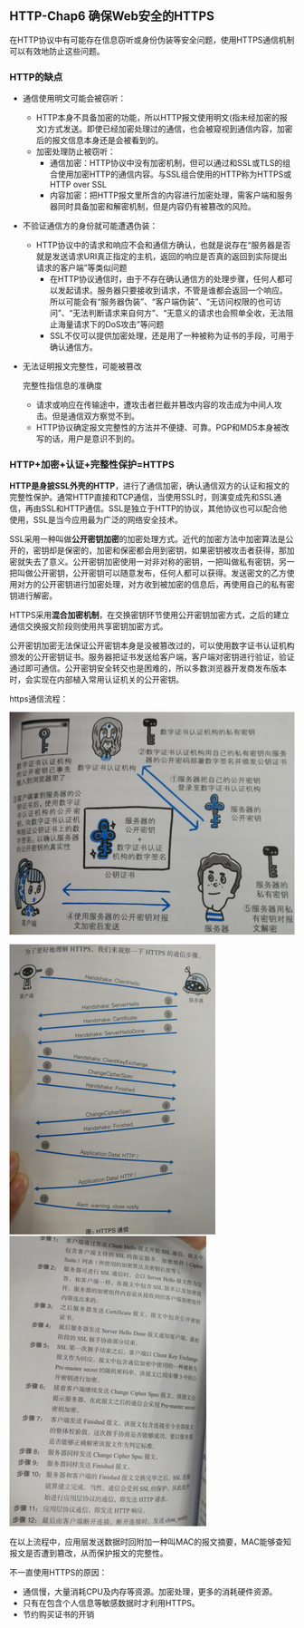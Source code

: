 ## HTTP-Chap6 确保Web安全的HTTPS
在HTTP协议中有可能存在信息窃听或身份伪装等安全问题，使用HTTPS通信机制可以有效地防止这些问题。

### HTTP的缺点

* 通信使用明文可能会被窃听：

  * HTTP本身不具备加密的功能，所以HTTP报文使用明文(指未经加密的报文)方式发送。即使已经加密处理过的通信，也会被窥视到通信内容，加密后的报文信息本身还是会被看到的。
  * 加密处理防止被窃听：
    * 通信加密：HTTP协议中没有加密机制，但可以通过和SSL或TLS的组合使用加密HTTP的通信内容。与SSL组合使用的HTTP称为HTTPS或HTTP over SSL
    * 内容加密：把HTTP报文里所含的内容进行加密处理，需客户端和服务器同时具备加密和解密机制，但是内容仍有被篡改的风险。

* 不验证通信方的身份就可能遭遇伪装：

  * HTTP协议中的请求和响应不会和通信方确认，也就是说存在“服务器是否就是发送请求URI真正指定的主机，返回的响应是否真的返回到实际提出请求的客户端”等类似问题
    * 在HTTP协议通信时，由于不存在确认通信方的处理步骤，任何人都可以发起请求。服务器只要接收到请求，不管是谁都会返回一个响应。所以可能会有“服务器伪装”、“客户端伪装”、“无访问权限的也可访问”、“无法判断请求来自何方”、“无意义的请求也会照单全收，无法阻止海量请求下的DoS攻击”等问题
    * SSL不仅可以提供加密处理，还是用了一种被称为证书的手段，可用于确认通信方。

* 无法证明报文完整性，可能被篡改

  完整性指信息的准确度

  * 请求或响应在传输途中，遭攻击者拦截并篡改内容的攻击成为中间人攻击。但是通信双方察觉不到。
  * HTTP协议确定报文完整性的方法并不便捷、可靠。PGP和MD5本身被改写的话，用户是意识不到的。

### HTTP+加密+认证+完整性保护=HTTPS

**HTTP是身披SSL外壳的HTTP**，进行了通信加密，确认通信双方的认证和报文的完整性保护。通常HTTP直接和TCP通信，当使用SSL时，则演变成先和SSL通信，再由SSL和HTTP通信。SSL是独立于HTTP的协议，其他协议也可以配合他使用，SSL是当今应用最为广泛的网络安全技术。

SSL采用一种叫做**公开密钥加密**的加密处理方式。近代的加密方法中加密算法是公开的，密钥却是保密的，加密和保密都会用到密钥，如果密钥被攻击者获得，那加密就失去了意义。公开密钥加密使用一对非对称的密钥，一把叫做私有密钥，另一把叫做公开密钥，公开密钥可以随意发布，任何人都可以获得。发送密文的乙方使用对方的公开密钥进行加密处理，对方收到被加密的信息后，再使用自己的私有密钥进行解密。

HTTPS采用**混合加密机制**，在交换密钥环节使用公开密钥加密方式，之后的建立通信交换报文阶段则使用共享密钥加密方式。

公开密钥加密无法保证公开密钥本身是没被篡改过的，可以使用数字证书认证机构颁发的公开密钥证书。服务器把证书发送给客户端，客户端对密钥进行验证，验证通过即可通信。公开密钥安全转交也是困难的，所以多数浏览器开发商发布版本时，会实现在内部植入常用认证机关的公开密钥。

https通信流程：

![https通信流程](https://github.com/hjvlitstone/hjv.github.io/blob/gh-pages/images/https%E9%80%9A%E4%BF%A1%E6%B5%81%E7%A8%8B.jpg)

<img src="https://github.com/hjvlitstone/hjv.github.io/blob/gh-pages/images/https%E9%80%9A%E4%BF%A1%E6%B5%81%E7%A8%8B1.jpg" alt="https通信流程1" style="zoom:50%;" />

<img src="https://github.com/hjvlitstone/hjv.github.io/blob/gh-pages/images/https%E9%80%9A%E4%BF%A1%E6%B5%81%E7%A8%8B%E6%8F%8F%E8%BF%B0.jpg" alt="https通信流程描述" style="zoom:50%;" />

在以上流程中，应用层发送数据时回附加一种叫MAC的报文摘要，MAC能够查知报文是否遭到篡改，从而保护报文的完整性。

不一直使用HTTPS的原因：

* 通信慢，大量消耗CPU及内存等资源。加密处理，更多的消耗硬件资源。
* 只有在包含个人信息等敏感数据时才利用HTTPS。
* 节约购买证书的开销
